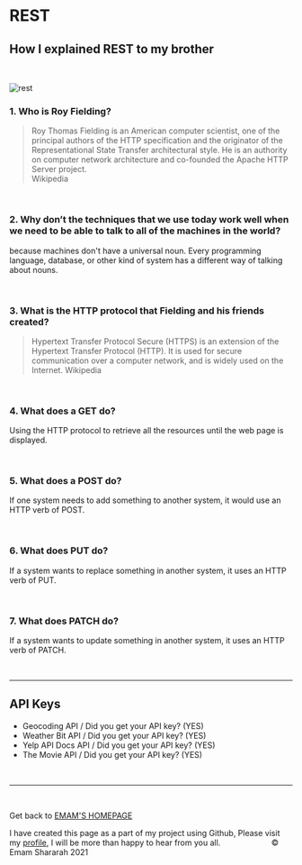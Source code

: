 # REST

## How I explained REST to my brother

&nbsp;

![rest](https://miro.medium.com/max/1838/0*WQZTR7gIwhiIIbnh.png)

### 1. Who is Roy Fielding?

>Roy Thomas Fielding is an American computer scientist, one of the principal authors of the HTTP specification and the originator of the Representational State Transfer architectural style. He is an authority on computer network architecture and co-founded the Apache HTTP Server project.<br>
Wikipedia

&nbsp;

### 2. Why don’t the techniques that we use today work well when we need to be able to talk to all of the machines in the world?

because machines don't have a universal noun.  Every programming language, database, or other kind of system has a different way of talking about nouns.

&nbsp;

### 3. What is the HTTP protocol that Fielding and his friends created?

>Hypertext Transfer Protocol Secure (HTTPS) is an extension of the Hypertext Transfer Protocol (HTTP). It is used for secure communication over a computer network, and is widely used on the Internet.
Wikipedia

&nbsp;

### 4. What does a GET do?

 Using the HTTP protocol to retrieve all the resources until the web page is displayed.

&nbsp;

### 5. What does a POST do?

 If one system needs to add something to another system, it would use an HTTP verb of POST.

&nbsp;

### 6. What does PUT do?

 If a system wants to replace something in another system, it uses an HTTP verb of PUT.

&nbsp;

### 7. What does PATCH do?

 If a system wants to update something in another system, it uses an HTTP verb of PATCH.

&nbsp;

<hr>

## API Keys

* Geocoding API / Did you get your API key? (YES)
* Weather Bit API / Did you get your API key? (YES)
* Yelp API Docs API / Did you get your API key? (YES)
* The Movie API / Did you get your API key? (YES)

&nbsp;

<hr>
&nbsp;
&nbsp;

Get back to [EMAM'S HOMEPAGE](https://emam96.github.io/reading-notes/)

 I have created this page as a part of my project using Github, Please visit my [profile](https://github.com/Emam96), I will be more than happy to hear from you all.      &nbsp;        &nbsp;       &nbsp;   &nbsp;&nbsp;&nbsp;&nbsp;&nbsp;&nbsp;&nbsp;&nbsp;&nbsp;&nbsp;&nbsp;&nbsp;&nbsp;&nbsp;&nbsp;      © Emam Shararah 2021
